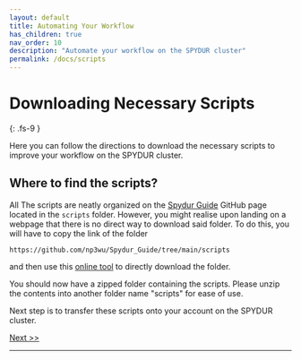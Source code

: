 ```yaml
---
layout: default
title: Automating Your Workflow
has_children: true
nav_order: 10
description: "Automate your workflow on the SPYDUR cluster"
permalink: /docs/scripts
---
```


# Downloading Necessary Scripts
{: .fs-9 }

Here you can follow the directions to download the necessary scripts to improve your workflow on the SPYDUR cluster.

## Where to find the scripts?

All The scripts are neatly organized on the [Spydur Guide] GitHub page located in the `scripts` folder. However, you might realise upon landing on a webpage that there is no direct way to download said folder. To do this, you will have to copy the link of the folder
```
https://github.com/np3wu/Spydur_Guide/tree/main/scripts
```
and then use this [online tool](https://download-directory.github.io/) to directly download the folder.

You should now have a zipped folder containing the scripts. Please unzip the contents into another folder name "scripts" for ease of use.

Next step is to transfer these scripts onto your account on the SPYDUR cluster.


[Next >>](https://np3wu.github.io/Spydur_Guide/docs/gettingstarted/scripts/move_scripts_winscp.html)

---
[Spydur Guide]: https://github.com/np3wu/Spydur_Guide